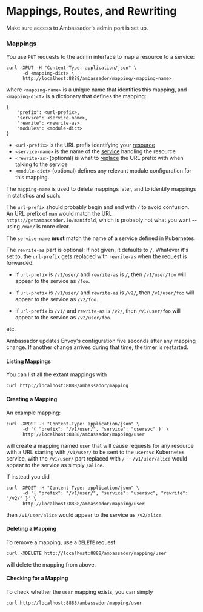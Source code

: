 # Mappings, Routes, and Rewriting

Make sure access to Ambassador's admin port is set up.

### Mappings

You use `PUT` requests to the admin interface to map a resource to a service:

```
curl -XPUT -H "Content-Type: application/json" \
      -d <mapping-dict> \
      http://localhost:8888/ambassador/mapping/<mapping-name>
```

where `<mapping-name>` is a unique name that identifies this mapping, and `<mapping-dict>` is a dictionary that defines the mapping:

```
{
    "prefix": <url-prefix>,
    "service": <service-name>,
    "rewrite": <rewrite-as>,
    "modules": <module-dict>
}
```

- `<url-prefix>` is the URL prefix identifying your [resource](#resources)
- `<service-name>` is the name of the [service](#services) handling the resource
- `<rewrite-as>` (optional) is what to [replace](#rewriting) the URL prefix with when talking to the service
- `<module-dict>` (optional) defines any relevant module configuration for this mapping.

The `mapping-name` is used to delete mappings later, and to identify mappings in statistics and such.

The `url-prefix` should probably begin and end with `/` to avoid confusion. An URL prefix of `man` would match the URL `https://getambassador.io/manifold`, which is probably not what you want -- using `/man/` is more clear.

The `service-name` **must** match the name of a service defined in Kubernetes.

The `rewrite-as` part is optional: if not given, it defaults to `/`. Whatever it's set to, the `url-prefix` gets replaced with `rewrite-as` when the request is forwarded:

- If `url-prefix` is `/v1/user/` and `rewrite-as` is `/`, then `/v1/user/foo` will appear to the service as `/foo`.

- If `url-prefix` is `/v1/user/` and `rewrite-as` is `/v2/`, then `/v1/user/foo` will appear to the service as `/v2/foo`.

- If `url-prefix` is `/v1/` and `rewrite-as` is `/v2/`, then `/v1/user/foo` will appear to the service as `/v2/user/foo`.

etc.

Ambassador updates Envoy's configuration five seconds after any mapping change. If another change arrives during that time, the timer is restarted.

#### Listing Mappings

You can list all the extant mappings with

```
curl http://localhost:8888/ambassador/mapping
```

#### Creating a Mapping

An example mapping:

```
curl -XPOST -H "Content-Type: application/json" \
      -d '{ "prefix": "/v1/user/", "service": "usersvc" }' \
      http://localhost:8888/ambassador/mapping/user
```

will create a mapping named `user` that will cause requests for any resource with a URL starting with `/v1/user/` to be sent to the `usersvc` Kubernetes service, with the `/v1/user/` part replaced with `/` -- `/v1/user/alice` would appear to the service as simply `/alice`.

If instead you did

```
curl -XPOST -H "Content-Type: application/json" \
      -d '{ "prefix": "/v1/user/", "service": "usersvc", "rewrite": "/v2/" }' \
      http://localhost:8888/ambassador/mapping/user
```

then `/v1/user/alice` would appear to the service as `/v2/alice`.

#### Deleting a Mapping

To remove a mapping, use a `DELETE` request:

```
curl -XDELETE http://localhost:8888/ambassador/mapping/user
```

will delete the mapping from above.

#### Checking for a Mapping

To check whether the `user` mapping exists, you can simply

```
curl http://localhost:8888/ambassador/mapping/user
```

